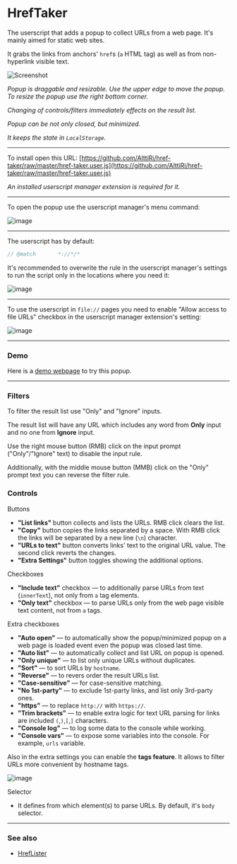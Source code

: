 # HrefTaker

The userscript that adds a popup to collect URLs from a web page. It's mainly aimed for static web sites.

It grabs the links from anchors' `href`s (`a` HTML tag) as well as from non-hyperlink visible text.

![Screenshot](https://user-images.githubusercontent.com/16310547/232351246-7ba1837b-9e0f-4dfe-a329-1341be9769e2.png)


_Popup is draggable and resizable. Use the upper edge to move the popup. To resize the popup use the right bottom corner._

_Changing of controls/filters immediately effects on the result list._

_Popup can be not only closed, but minimized._

_It keeps the state in `LocalStorage`._

---

To install open this URL: [https://github.com/AlttiRi/href-taker/raw/master/href-taker.user.js](https://github.com/AlttiRi/href-taker/raw/master/href-taker.user.js)

_An installed userscript manager extension is required for it._

---

To open the popup use the userscript manager's menu command:

![image](https://user-images.githubusercontent.com/16310547/222466876-7f023af9-3a75-4775-8235-28b4d64bb6e1.png)

---

The userscript has by default:

```js
// @match       *://*/*
```

It's recommended to overwrite the rule in the userscript manager's settings to run the script only in the locations where you need it:

![image](https://user-images.githubusercontent.com/16310547/222470203-28c52dba-af44-4546-8c8b-5f8d54dc4eac.png)

---

To use the userscript in `file://` pages you need to enable "Allow access to file URLs" checkbox in the userscript manager extension's setting:

![image](https://user-images.githubusercontent.com/16310547/222470882-c438de1a-5a1e-45fb-b272-d0c5a6579735.png)

---

### Demo

Here is a [demo webpage](https://alttiri.github.io/href-taker/demo) to try this popup.

---

### Filters

To filter the result list use "Only" and "Ignore" inputs.

The result list will have any URL which includes any word from **Only** input and no one from **Ignore** input.

Use the right mouse button (RMB) click on the input prompt ("Only"/"Ignore" text) to disable the input rule.

Additionally, with the middle mouse button (MMB) click on the "Only" prompt text you can reverse the filter rule.

### Controls

Buttons

- **"List links"** button collects and lists the URLs. RMB click clears the list.
- **"Copy"** button copies the links separated by a space. With RMB click the links will be separated by a new line (`\n`) character.
- **"URLs to text"** button converts links' text to the original URL value. The second click reverts the changes.
- **"Extra Settings"** button toggles showing the additional options.

Checkboxes

- **"Include text"** checkbox — to additionally parse URLs from text (`innerText`), not only from `a` tag elements.
- **"Only text"** checkbox — to parse URLs only from the web page visible text content, not from `a` tags.

Extra checkboxes

- **"Auto open"** — to automatically show the popup/minimized popup on a web page is loaded event even the popup was closed last time.
- **"Auto list"** — to automatically collect and list URL on popup is opened.
- **"Only unique"** — to list only unique URLs without duplicates.
- **"Sort"** — to sort URLs by `hostname`.
- **"Reverse"** — to revers order the result URLs list.
- **"Case-sensitive"** — for case-sensitive matching.
- **"No 1st-party"** — to exclude 1st-party links, and list only 3rd-party ones.
- **"https"** — to replace `http://` with `https://`.
- **"Trim brackets"** — to enable extra logic for text URL parsing for links are included `(`,`)`,`[`,`]` characters.
- **"Console log"** — to log some data to the console while working.
- **"Console vars"** — to expose some variables into the console. For example, `urls` variable.

Also in the extra settings you can enable the **tags feature**. It allows to filter URLs more convenient by hostname tags.

![image](https://user-images.githubusercontent.com/16310547/232351342-87a4236a-a858-469b-bd86-a7aafe3c6238.png)


Selector

- It defines from which element(s) to parse URLs. By default, it's `body` selector.

---

### See also
 - [HrefLister](https://github.com/AlttiRi/href-lister)
